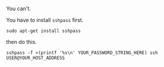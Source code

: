 You can't.

You have to install `sshpass` first.

```
sudo apt-get install sshpass
```

then do this.

```
sshpass -f <(printf '%s\n' YOUR_PASSWORD_STRING_HERE) ssh USER@YOUR_HOST_ADDRESS
```
